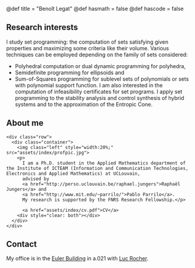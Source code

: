 @def title = "Benoît Legat"
@def hasmath = false
@def hascode = false
<!-- Note: by default hasmath == true and hascode == false. You can change this in
the config file by setting hasmath = false for instance and just setting it to true
where appropriate -->

## Research interests

I study set programming: the computation of sets satisfying given properties and maximizing some criteria like their volume.
Various techniques can be employed depending on the family of sets considered:
* Polyhedral computation or dual dynamic programming for polyhedra,
* Semidefinite programming for ellipsoids and
* Sum-of-Squares programming for sublevel sets of polynomials or sets with polynomial support function.
I am also interested in the computation of infeasibility certificates for set programs.
I apply set programming to the stability analysis and control synthesis of hybrid systems and to the approximation of the Entropic Cone.

## About me

<!-- raw html to allow a responsive row  -->
~~~
<div class="row">
  <div class="container">
    <img class="left" style="width:20%;" src="assets/index/profpic.jpg">
    <p>
      I am a Ph.D. student in the Applied Mathematics department of the Institute of ICTEAM (Information and Communication Technologies, Electronics and Applied Mathematics) at UCLouvain,
      advised by
      <a href="http://perso.uclouvain.be/raphael.jungers">Raphaël Jungers</a> and
      <a href="http://www.mit.edu/~parrilo/">Pablo Parrilo</a>.
      My research is supported by the FNRS Research Fellowship.</p>

      <a href="assets/index/cv.pdf">CV</a>
    <div style="clear: both"></div>
  </div>
</div>
~~~

## Contact

My office is in the [Euler Building](https://www.uclouvain.be/en-416286.html) in a.021 with [Luc Rocher](https://rocher.lc).
